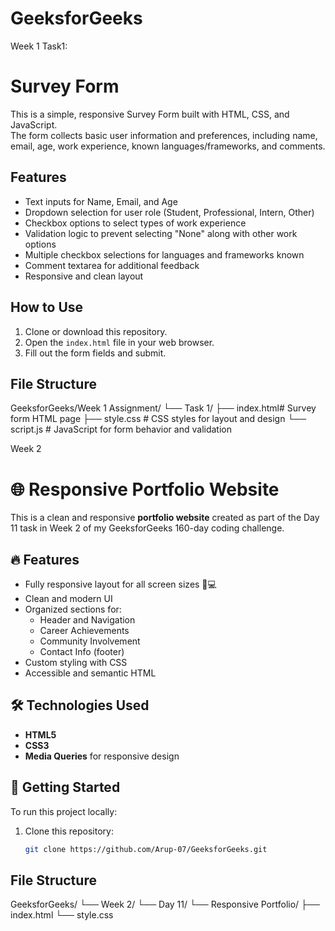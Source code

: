 # GeeksforGeeks
Week 1
Task1:
# Survey Form

This is a simple, responsive Survey Form built with HTML, CSS, and JavaScript.  
The form collects basic user information and preferences, including name, email, age, work experience, known languages/frameworks, and comments.

## Features
- Text inputs for Name, Email, and Age
- Dropdown selection for user role (Student, Professional, Intern, Other)
- Checkbox options to select types of work experience
- Validation logic to prevent selecting "None" along with other work options
- Multiple checkbox selections for languages and frameworks known
- Comment textarea for additional feedback
- Responsive and clean layout

## How to Use
1. Clone or download this repository.
2. Open the `index.html` file in your web browser.
3. Fill out the form fields and submit.

## File Structure
GeeksforGeeks/Week 1 Assignment/
└── Task 1/
├── index.html# Survey form HTML page
├── style.css # CSS styles for layout and design
└── script.js # JavaScript for form behavior and validation



Week 2
# 🌐 Responsive Portfolio Website
This is a clean and responsive **portfolio website** created as part of the Day 11 task in Week 2 of my GeeksforGeeks 160-day coding challenge.

## 🔥 Features
- Fully responsive layout for all screen sizes 📱💻
- Clean and modern UI
- Organized sections for:
  - Header and Navigation
  - Career Achievements
  - Community Involvement
  - Contact Info (footer)
- Custom styling with CSS
- Accessible and semantic HTML

## 🛠️ Technologies Used
- **HTML5**
- **CSS3**
- **Media Queries** for responsive design

## 🚀 Getting Started

To run this project locally:
1. Clone this repository:
   ```bash
   git clone https://github.com/Arup-07/GeeksforGeeks.git

 ## File Structure
GeeksforGeeks/
└── Week 2/
    └── Day 11/
        └── Responsive Portfolio/
            ├── index.html
            └── style.css

